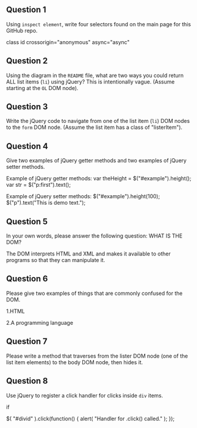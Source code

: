 ## Question 1

Using `inspect element`, write four selectors found on the main page for this
GitHub repo.

class
id
crossorigin="anonymous"
async="async"

## Question 2

Using the diagram in the `README` file, what are two ways you could return ALL
list items (`li`) using jQuery? This is intentionally vague. (Assume starting
at the `OL` DOM node).



## Question 3

Write the jQuery code to navigate from one of the list item (`li`) DOM nodes to
the `form` DOM node. (Assume the list item has a class of "listerItem").

<!-- your answer starts here -->

<!-- your answer ends here -->

## Question 4

Give two examples of jQuery getter methods and two examples of jQuery setter
methods.

Example of jQuery getter methods:
var theHeight = $("#example").height();
var str = $("p:first").text();

Example of jQuery setter methods:
$("#example").height(100);
$("p").text("This is demo text.");

## Question 5

In your own words, please answer the following question: WHAT IS THE DOM?

The DOM interprets HTML and XML and makes it available to other programs so that
they can manipulate it.

## Question 6

Please give two examples of things that are commonly confused for the DOM.

1.HTML

2.A programming language

## Question 7

Please write a method that traverses from the lister DOM node (one of the list
item elements) to the body DOM node, then hides it.

<!-- your answer starts here -->

<!-- your answer ends here -->

## Question 8

Use jQuery to register a click handler for clicks inside `div` items.

if <div id = "divid">

$( "#divid" ).click(function() {
  alert( "Handler for .click() called." );
});
